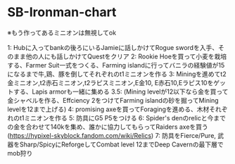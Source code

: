 # SB-Ironman-chart

※もう作ってあるミニオンは無視してok

1: Hubに入ってbankの後ろにいるJamieに話しかけてRogue swordを入手、そのまま他の人にも話しかけてQuestをクリア
2: Rookie Hoeを買って小麦を栽培する、Farmer Suit一式をつくる、Farming islandに行ってバニラの経験値が15になるまで牛,鶏、豚を倒してそれぞれのt1ミニオンを作る 
3: Miningを進めてt2金ミニオン,t2赤石ミニオン,t2ラピスミニオン,E金10, E赤石10,Eラピス10をゲットする、Lapis armorも一緒に集める
3.5: (Mining levelが12以下なら金を買って金シャベルを作る、Effciency 2をつけてFarming islandの砂を掘ってMining levelを12まで上げる)
4: promising axeを買ってForagingを進める、木材それぞれのt1ミニオンを作る
5: 防具にG5 P5をつける
6: Spider's denのrelicと今までの金を合わせて140kを集め、誰かに協力してもらってRaiders axeを買う (https://hypixel-skyblock.fandom.com/wiki/Relics)
7: 防具をFierce/Pure, 武器をSharp/SpicyにReforgeしてCombat level 12までDeep Cavernの最下層でmob狩り

